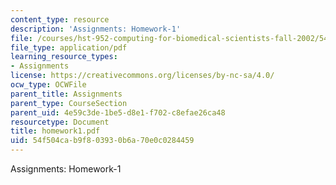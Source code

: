 ```yaml
---
content_type: resource
description: 'Assignments: Homework-1'
file: /courses/hst-952-computing-for-biomedical-scientists-fall-2002/54f504cab9f803930b6a70e0c0284459_homework1.pdf
file_type: application/pdf
learning_resource_types:
- Assignments
license: https://creativecommons.org/licenses/by-nc-sa/4.0/
ocw_type: OCWFile
parent_title: Assignments
parent_type: CourseSection
parent_uid: 4e59c3de-1be5-d8e1-f702-c8efae26ca48
resourcetype: Document
title: homework1.pdf
uid: 54f504ca-b9f8-0393-0b6a-70e0c0284459
---
```

Assignments: Homework-1